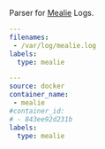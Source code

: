 Parser for [Mealie](https://mealie.io/) Logs.

```yaml
---
filenames:
 - /var/log/mealie.log
labels:
  type: mealie
```

```yaml
---
source: docker
container_name:
 - mealie
#container_id:
# - 843ee92d231b
labels:
  type: mealie
